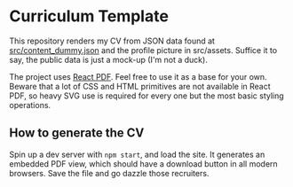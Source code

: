 # Curriculum Template

This repository renders my CV from JSON data found at [src/content_dummy.json](src/content_dummy.json) and the profile picture in src/assets. Suffice it to say, the public data is just a mock-up (I'm not a duck).

The project uses [React PDF](https://react-pdf.org). Feel free to use it as a base for your own. Beware that a lot of CSS and HTML primitives are not available in React PDF, so heavy SVG use is required for every one but the most basic styling operations.

## How to generate the CV

Spin up a dev server with `npm start`, and load the site. It generates an embedded PDF view, which should have a download button in all modern browsers. Save the file and go dazzle those recruiters.  
